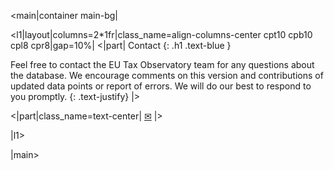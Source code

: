 <main|container main-bg|

<l1|layout|columns=2*1fr|class_name=align-columns-center cpt10 cpb10 cpl8 cpr8|gap=10%|
<|part|
Contact
{: .h1 .text-blue }

Feel free to contact the EU Tax Observatory team for any questions about the database. We encourage comments on this 
version and contributions of updated data points or report of errors. We will do our best to respond to you promptly.
{: .text-justify}
|>

<|part|class_name=text-center|
<a class="contact-enveloppe" href="mailto:Public_cbcr_database@taxobservatory.eu" target="_blank">&#9993;</a>
|>

|l1>

|main>
